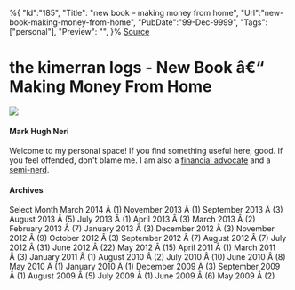 ﻿%{
    "Id":"185",
    "Title": "new book – making money from home",
    "Url":"new-book-making-money-from-home",
    "PubDate":"99-Dec-9999",
    "Tags": ["personal"],
    "Preview": "",
}%
[Source](http://markhughneri.com/blog/370/new-book-making-money-from-home/ "Permalink to the kimerran logs - New Book â€“ Making Money From Home")

# the kimerran logs - New Book â€“ Making Money From Home

![][1]

#### Mark Hugh Neri

Welcome to my personal space! If you find something useful here, good. If you feel offended, don't blame me. I am also a [financial advocate][2] and a [semi-nerd][3].

#### Archives

Select Month March 2014 Â (1) November 2013 Â (1) September 2013 Â (3) August 2013 Â (5) July 2013 Â (1) April 2013 Â (3) March 2013 Â (2) February 2013 Â (7) January 2013 Â (3) December 2012 Â (3) November 2012 Â (9) October 2012 Â (3) September 2012 Â (7) August 2012 Â (7) July 2012 Â (31) June 2012 Â (22) May 2012 Â (15) April 2011 Â (1) March 2011 Â (3) January 2011 Â (1) August 2010 Â (2) July 2010 Â (10) June 2010 Â (8) May 2010 Â (1) January 2010 Â (1) December 2009 Â (3) September 2009 Â (1) August 2009 Â (5) July 2009 Â (1) June 2009 Â (6) May 2009 Â (2)

[1]: http://www.gravatar.com/avatar/0a71fb2741e1e3052384c81c65fde29a?s=80
[2]: http://moneygizmo.net/
[3]: http://gizmoblogr.com/
